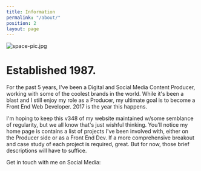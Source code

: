 ```yaml
---
title: Information
permalink: "/about/"
position: 2
layout: page
---
```


![space-pic.jpg](/uploads/space-pic.jpg)

# Established 1987.

For the past 5 years, I've been a Digital and Social Media Content Producer, working with some of the coolest brands in the world. While it's been a blast and I still enjoy my role as a Producer, my ultimate goal is to become a Front End Web Developer. 2017 is the year this happens.

I'm hoping to keep this v348 of my website maintained w/some semblance of regularity, but we all know that's just wishful thinking. You'll notice my home page is contains a list of projects I've been involved with, either on the Producer side or as a Front End Dev. If a more comprehensive breakout and case study of each project is required, great. But for now, those brief descriptions will have to suffice.


Get in touch with me on Social Media:
